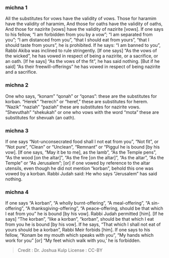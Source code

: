 
### michna 1
All the substitutes for vows have the validity of vows. Those for haramim have the validity of haramim, And those for oaths have the validity of oaths, And those for nazirite [vows] have the validity of nazirite [vows]. If one says to his fellow, “I am forbidden from you by a vow”; “I am separated from you”; “I am distanced from you”, “that I should eat from yours”, “that I should taste from yours”, he is prohibited. If he says: “I am banned to you”, Rabbi Akiba was inclined to rule stringently. [If one says] “As the vows of the wicked”, he has vowed in respect of being a nazirite, or a sacrifice, or an oath. [If he says] “As the vows of the fit”, he has said nothing. [But if he said] “As their freewill-offerings” he has vowed in respect of being nazirite and a sacrifice.

### michna 2
One who says, “konam” “qonah” or “qonas”: these are the substitutes for korban. “Herek” “herech” or “heref,” these are substitutes for herem. “Nazik” “naziah” “paziah” these are substitutes for nazirite vows. “Shevuthah” “shekukah” or one who vows with the word “mota” these are substitutes for shevuah (an oath).

### michna 3
If one says “Not-unconsecrated food shall I not eat from you”, “Not fit”, or “Not pure”, “Clean” or “Unclean”, “Remnant” or “Piggul he is bound [by his vow]. [If one says, “May it be to me], as the lamb”, “As the Temple pens”, “As the wood [on the altar]”, “As the fire [on the altar]”, “As the altar”, “As the Temple” or “As Jerusalem”; [or] if one vowed by reference to the altar utensils, even though he did not mention “korban”, behold this one was vowed by a korban. Rabbi Judah said: He who says “Jerusalem” has said nothing.

### michna 4
If one says “A korban”, “A wholly burnt-offering”, “A meal-offering”, “A sin-offering”, “A thanksgiving-offering”, “A peace-offering, should be that which I eat from you”   he is bound [by his vow]. Rabbi Judah permitted [him]. [If he says] “The korban”, “like a korban”, “korban”, should be that which I eat from you   he is bound [by his vow]. If he says, “That which I shall not eat of yours should be a korban”, Rabbi Meir forbids [him]. If one says to his fellow, “Konam be my mouth which speaks with you”, “My hands which work for you” [or] “My feet which walk with you,’ he is forbidden.

>Credit : Dr. Joshua Kulp
>License : CC-BY